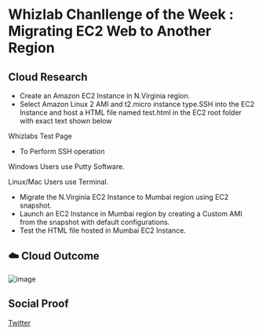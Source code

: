 

# Whizlab Chanllenge of the Week : Migrating EC2 Web to Another Region



## Cloud Research

- Create an Amazon EC2 Instance in N.Virginia region.
- Select Amazon Linux 2 AMI and t2.micro instance type.SSH into the EC2 Instance and host a HTML file named test.html in the EC2 root folder with exact text shown below

Whizlabs Test Page

- To Perform SSH operation

Windows Users use Putty Software.

Linux/Mac Users use Terminal.

- Migrate the N.Virginia EC2 Instance to Mumbai region using EC2 snapshot.
- Launch an EC2 Instance in Mumbai region by creating a Custom AMI from the snapshot with default configurations.
- Test the HTML file hosted in Mumbai EC2 Instance.

## ☁️ Cloud Outcome

![image](https://user-images.githubusercontent.com/99172259/171824222-2cda28f2-a34d-4f9c-8a8d-9026371e2453.png)



## Social Proof

[Twitter](https://twitter.com/JoeSeven08/status/1532377118923177984)
